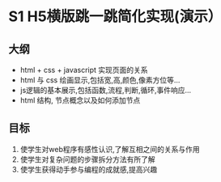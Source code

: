 # S1  H5横版跳一跳简化实现(演示）

## 大纲
- html + css + javascript 实现页面的关系
- html 与 css 绘画显示,包括宽,高,颜色,像素方位等...
- js逻辑的基本展示,包括函数,流程,判断,循环,事件响应...
- html 结构, 节点概念以及如何添加节点



## 目标
1. 使学生对web程序有感性认识,了解互相之间的关系与作用
2. 使学生对复杂问题的步骤拆分方法有所了解
3. 使学生获得动手参与编程的成就感,提高兴趣